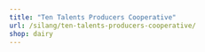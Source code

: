 ```yaml
---
title: "Ten Talents Producers Cooperative"
url: /silang/ten-talents-producers-cooperative/
shop: dairy
---
```

